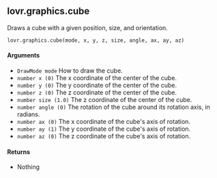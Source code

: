 <!--
category: reference
-->

lovr.graphics.cube
---

Draws a cube with a given position, size, and orientation.

    lovr.graphics.cube(mode, x, y, z, size, angle, ax, ay, az)

#### Arguments

- `DrawMode mode` How to draw the cube.
- `number x (0)` The x coordinate of the center of the cube.
- `number y (0)` The y coordinate of the center of the cube.
- `number z (0)` The z coordinate of the center of the cube.
- `number size (1.0)` The z coordinate of the center of the cube.
- `number angle (0)` The rotation of the cube around its rotation axis, in radians.
- `number ax (0)` The x coordinate of the cube's axis of rotation.
- `number ay (1)` The y coordinate of the cube's axis of rotation.
- `number az (0)` The z coordinate of the cube's axis of rotation.

#### Returns

- Nothing
